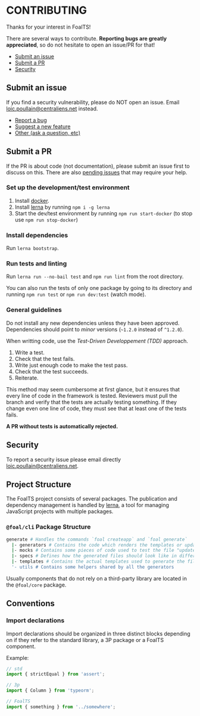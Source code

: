 # CONTRIBUTING

Thanks for your interest in FoalTS!

There are several ways to contribute. **Reporting bugs are greatly appreciated**, so do not hesitate to open an issue/PR for that!

- [Submit an issue](#submit-an-issue)
- [Submit a PR](#submit-a-pr)
- [Security](#security)

## Submit an issue

If you find a security vulnerability, please do NOT open an issue. Email loic.poullain@centraliens.net instead.

- [Report a bug](https://github.com/FoalTS/foal/issues/new)
- [Suggest a new feature](https://github.com/FoalTS/foal/issues/new)
- [Other (ask a question, etc)](https://github.com/FoalTS/foal/issues/new)

## Submit a PR

If the PR is about code (not documentation), please submit an issue first to discuss on this. There are also [pending issues](https://github.com/FoalTS/foal/issues?q=is%3Aissue+is%3Aopen+label%3A%22help+wanted%22) that may require your help.

### Set up the development/test environment

1. Install [docker](https://www.docker.com/).
2. Install [lerna](https://lernajs.io/) by running `npm i -g lerna`
3. Start the dev/test environment by running `npm run start-docker` (to stop use `npm run stop-docker`)

### Install dependencies

Run `lerna bootstrap`.

### Run tests and linting

Run `lerna run --no-bail test` and `npm run lint` from the root directory.

You can also run the tests of only one package by going to its directory and running `npm run test` or `npm run dev:test` (watch mode).

### General guidelines

Do not install any new dependencies unless they have been approved. Dependencies should point to *minor* versions (`~1.2.0` instead of `^1.2.0`).

When writting code, use the *Test-Driven Developpement (TDD)* approach.
1. Write a test.
2. Check that the test fails.
3. Write just enough code to make the test pass.
4. Check that the test succeeds.
5. Reiterate.

This method may seem cumbersome at first glance, but it ensures that every line of code in the framework is tested. Reviewers must pull the branch and verify that the tests are actually testing something. If they change even one line of code, they must see that at least one of the tests fails.

**A PR without tests is automatically rejected.**

## Security

To report a security issue please email directly loic.poullain@centraliens.net.

## Project Structure

The FoalTS project consists of several packages. The publication and dependency management is handled by [lerna](https://github.com/lerna/lerna), a tool for managing JavaScript projects with multiple packages.

### `@foal/cli` Package Structure

```sh
generate # Handles the commands `foal createapp` and `foal generate`
  |- generators # Contains the code which renders the templates or updates the files
  |- mocks # Contains some pieces of code used to test the file "updaters"
  |- specs # Defines how the generated files should look like in different scenarios (specifications)
  |- templates # Contains the actual templates used to generate the files
  '- utils # Contains some helpers shared by all the generators
```

Usually components that do not rely on a third-party library are located in the `@foal/core` package.

## Conventions

### Import declarations

Import declarations should be organized in three distinct blocks depending on if they refer to the standard library, a 3P package or a FoalTS component.

Example:
```typescript
// std
import { strictEqual } from 'assert';

// 3p
import { Column } from 'typeorm';

// FoalTS
import { something } from '../somewhere';
```
